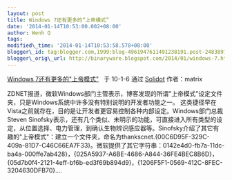 ```yaml
--- 
layout: post 
title: Windows 7还有更多的“上帝模式” 
date: '2014-01-14T10:53:00.002+08:00' 
author: Wenh Q
tags:
modified\_time: '2014-01-14T10:53:58.578+08:00' 
blogger\_id: tag:blogger.com,1999:blog-4961947611491238191.post-2483897989832516101
blogger\_orig\_url: http://binaryware.blogspot.com/2014/01/windows-7.html
--- 
```

[Windows
7还有更多的"上帝模式"](http://solidot.org/article.pl?sid=10/01/07/067244&from=rss) 
 于 10-1-6 通过 [Solidot](http://solidot.org/) 作者：matrix



ZDNET报道，微软Windows部门主管表示，博客发现的所谓"上帝模式"设定文件夹，只是Windows系统中许多没有特别说明的开发者功能之一。
这类捷径早在Vista之前就存在，目的是让开发者更容易控制各种内部设定。Windows部门总裁Steven
Sinofsky表示，还有几个类似、未明示的功能，可直接进入所有类型的设定，从位置选择、电力管理，到确认生物辨识感应器等。Sinofsky介绍了其它有趣的"上帝模式"：建立一个文件夹，命名为thankscnet.{00C6D95F-329C-409a-81D7-C46C66EA7F33}。微软提供了其它字符串：0142e4d0-fb7a-11dc-ba4a-000ffe7ab428}，{025A5937-A6BE-4686-A844-36FE4BEC8B6D}，{05d7b0f4-2121-4eff-bf6b-ed3f69b894d9}，{1206F5F1-0569-412C-8FEC-3204630DFB70}....


